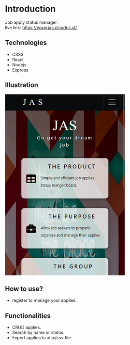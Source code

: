# Introduction
Job apply status manager.            
live link: https://www.jas.cloudns.cl/

## Technologies
- CSS3
- React
- Nodejs
- Express

## Illustration
<img src="https://raw.githubusercontent.com/Avshalom-Mogos/portfolio/master/src/assests/GIFs/jas.gif"/>

## How to use?
- register to manage your applies.

## Functionalities
- CRUD applies.
- Search by name or status.
- Export applies to xlsx/csv file.
